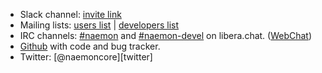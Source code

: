  * Slack channel: [invite link](https://join.slack.com/t/opensourcemonitoring/shared_invite/enQtODE3NTQyMTcxMTg1LWZiMDQyYzBjMDI4OGI2NDJlMzExZWE0NjcyMTg3MWUzMWRjYzIzYzRjODJiZDUyNTFlZDEwNDVlZmI1NmUwMDY)
 * Mailing lists: [users list](https://www.monitoring-lists.org/list/listinfo/naemon-users/) | [developers list](https://www.monitoring-lists.org/list/listinfo/naemon-dev/)
 * IRC channels: [#naemon](irc://libera.chat/naemon) and [#naemon-devel](irc://libera.chat/naemon-devel) on libera.chat. ([WebChat](https://kiwiirc.com/nextclient/irc.libera.chat/#naemon))
 * [Github](https://github.com/naemon) with code and bug tracker.
 * Twitter: [@naemoncore][twitter]

